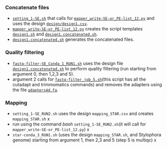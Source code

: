 ### Concatenate files
- [`setting_1-SE.sh`](https://github.com/fscucchia/Spistillata_OA_Shallow_and_Mesophotic/blob/main/QC_and_Mapping/setting_1-SE.sh) that calls for [`mapper_write-SE-or_PE-list_12.py`](https://github.com/fscucchia/Spistillata_OA_Shallow_and_Mesophotic/blob/main/QC_and_Mapping/mapper_write-SE-or-PE-list_12.py) and uses the design [`design/design1.csv`](https://github.com/fscucchia/Spistillata_OA_Shallow_and_Mesophotic/blob/main/metadata/design1.csv).   
- [`mapper_write-SE-or_PE-list_12.py`](https://github.com/fscucchia/Spistillata_OA_Shallow_and_Mesophotic/blob/main/QC_and_Mapping/mapper_write-SE-or-PE-list_12.py) creates the script templates [`design1.sh`](https://github.com/fscucchia/Spistillata_OA_Shallow_and_Mesophotic/blob/main/metadata/design1.sh) and [`design1.concatenated.sh`](https://github.com/fscucchia/Spistillata_OA_Shallow_and_Mesophotic/blob/main/metadata/design1.concatenated.sh).       
- [`design1.concatenated.sh`](https://github.com/fscucchia/Spistillata_OA_Shallow_and_Mesophotic/blob/main/metadata/design1.concatenated.sh) generates the concatenated files.          

### Quality filtering
- [`fastq-filter-SE_Conda_1_RUN1.sh`](https://github.com/fscucchia/Spistillata_OA_Shallow_and_Mesophotic/blob/main/QC_and_Mapping/fastq-filter-SE_Conda_1_RUN1.sh) uses the design file [`design1.concatenated.sh`](https://github.com/fscucchia/Spistillata_OA_Shallow_and_Mesophotic/blob/main/metadata/design1.concatenated.sh) to perform quality filtering (run starting from argument 0, then 1,2,3 and 5).        
- argument 2 calls for [`fastq-filter_job_5.sh`](https://github.com/fscucchia/Spistillata_OA_Shallow_and_Mesophotic/blob/main/QC_and_Mapping/fastq-filter_job_5.sh)(this script has all the cutadapt and trimmomatics commands) and removes the adapters using the file [`adapters4d.fa`](https://github.com/fscucchia/Spistillata_OA_Shallow_and_Mesophotic/blob/main/QC_and_Mapping/adapters4d.fa).  

### Mapping
- `setting_1-SE_RUN2.sh` uses the design `mapping_STAR.csv` and creates `mapping_STAR.sh`      x
- run using the command *bash* `setting_1-SE_RUN2.sh`(it will call for `mapper_write-SE-or_PE-list_12.py`)          x
- `star-conda_3_RUN1.sh` (uses the design `mapping_STAR.sh`, and Stylophora genome) starting from argument 1, then 2,3 and 5 (step 5 is multiqc)      x
